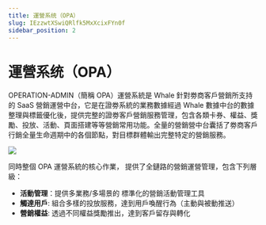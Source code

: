 ```yaml
---
title: 運營系统（OPA）
slug: IEzzwtXSwiQRlfk5MxXcixFYn0f
sidebar_position: 2
---
```



# 運營系统（OPA）

OPERATION-ADMIN（簡稱 OPA）運營系統是 Whale 針對劵商客戶營銷所支持的 SaaS 營銷運營中台，它是在證劵系統的業務數據經過 Whale 數據中台的數據整理與標籤優化後，提供完整的證劵客戶營銷服務管理，包含各類卡券、權益、獎勵、投放、活動、頁⾯搭建等等營銷常⽤功能。全量的營銷營中台囊括了劵商客戶行銷全量⽣命週期中的各個節點，對目標群體輸出完整特定的營銷服務。

<img src="/assets/KmiYbhbDAoAHxXxdPphcQWeLnCg.png" src-width="2464" src-height="984" align="center"/>

同時整個 OPA 運營系統的核心作業， 提供了全鏈路的營銷運營管理，包含下列層級：

- **活動管理**：提供多業務/多場景的 標準化的營銷活動管理工具
- **觸達用戶**:   組合多樣的投放服務，達到用戶喚醒行為（主動與被動推送）
- **營銷權益**:   透過不同權益獎勵推出，達到客戶留存與轉化

     

